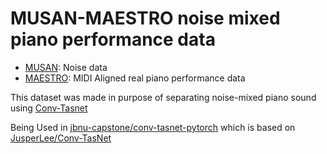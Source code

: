 # MUSAN-MAESTRO noise mixed piano performance data

- [MUSAN](https://www.openslr.org/17/): Noise data
- [MAESTRO](https://magenta.tensorflow.org/datasets/maestro): MIDI Aligned real piano performance data

This dataset was made in purpose of separating noise-mixed piano sound using [Conv-Tasnet](https://arxiv.org/abs/1809.07454)

Being Used in [jbnu-capstone/conv-tasnet-pytorch](https://github.com/jbnu-capstone/conv-tasnet-pytorch) which is based on [JusperLee/Conv-TasNet](https://github.com/JusperLee/Conv-TasNet)
